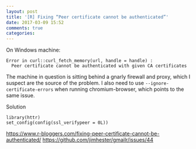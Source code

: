 ```yaml
---
layout: post
title: '[R] Fixing “Peer certificate cannot be authenticated”'
date: 2017-03-09 15:52
comments: true
categories: 
---
```

On Windows machine:

```{r}
Error in curl::curl_fetch_memory(url, handle = handle) : 
  Peer certificate cannot be authenticated with given CA certificates
```
The machine in question is sitting behind a gnarly firewall and proxy, which I suspect are the source of the problem. I also need to use `--ignore-certificate-errors` when running chromium-browser, which points to the same issue.

Solution

```{r}
library(httr)
set_config(config(ssl_verifypeer = 0L))
```

https://www.r-bloggers.com/fixing-peer-certificate-cannot-be-authenticated/
https://github.com/jimhester/gmailr/issues/44
